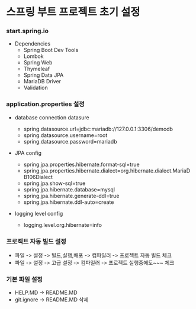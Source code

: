 # 스프링 부트 프로젝트 초기 설정 

### start.spring.io
 - Dependencies 
   - Spring Boot Dev Tools
   - Lombok
   - Spring Web
   - Thymeleaf
   - Spring Data JPA
   - MariaDB Driver
   - Validation

### application.properties 설정 
- database connection datasure  
   - spring.datasource.url=jdbc:mariadb://127.0.0.1:3306/demodb  
   - spring.datasource.username=root  
   - spring.datasource.password=mariadb  

- JPA config  
   - spring.jpa.properties.hibernate.format-sql=true  
   - spring.jpa.properties.hibernate.dialect=org.hibernate.dialect.MariaDB106Dialect  
   - spring.jpa.show-sql=true  
   - spring.jpa.hibernate.database=mysql  
   - spring.jpa.hibernate.generate-ddl=true  
   - spring.jpa.hibernate.ddl-auto=create  

- logging level config  
   - logging.level.org.hibernate=info

### 프로젝트 자동 빌드 설정 
- 파일 -> 설정 -> 빌드,실행,배포 -> 컴파일러 -> 프로젝트 자동 빌드 체크
- 파일 -> 설정 -> 고급 설정 -> 컴파일러 -> 프로젝트 실행중에도~~~ 체크

### 기본 파일 설정 
- HELP.MD -> README.MD 
- git.ignore -> README.MD 삭제 






